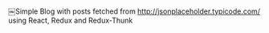 ￼Simple Blog with posts fetched from http://jsonplaceholder.typicode.com/ using React, Redux and Redux-Thunk

